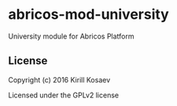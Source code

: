# abricos-mod-university

University module for Abricos Platform


## License
Copyright (c) 2016 Kirill Kosaev

Licensed under the GPLv2 license